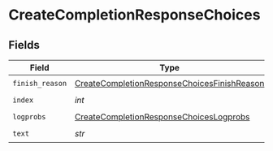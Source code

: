 # CreateCompletionResponseChoices


## Fields

| Field                                                                                                             | Type                                                                                                              | Required                                                                                                          | Description                                                                                                       |
| ----------------------------------------------------------------------------------------------------------------- | ----------------------------------------------------------------------------------------------------------------- | ----------------------------------------------------------------------------------------------------------------- | ----------------------------------------------------------------------------------------------------------------- |
| `finish_reason`                                                                                                   | [CreateCompletionResponseChoicesFinishReason](../../models/shared/createcompletionresponsechoicesfinishreason.md) | :heavy_check_mark:                                                                                                | N/A                                                                                                               |
| `index`                                                                                                           | *int*                                                                                                             | :heavy_check_mark:                                                                                                | N/A                                                                                                               |
| `logprobs`                                                                                                        | [CreateCompletionResponseChoicesLogprobs](../../models/shared/createcompletionresponsechoiceslogprobs.md)         | :heavy_check_mark:                                                                                                | N/A                                                                                                               |
| `text`                                                                                                            | *str*                                                                                                             | :heavy_check_mark:                                                                                                | N/A                                                                                                               |